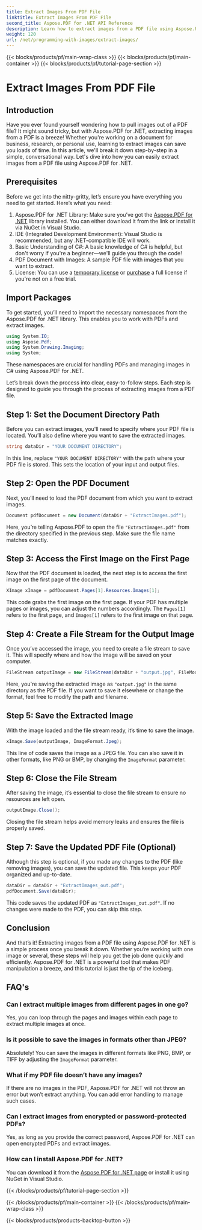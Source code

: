 ```yaml
---
title: Extract Images From PDF File
linktitle: Extract Images From PDF File
second_title: Aspose.PDF for .NET API Reference
description: Learn how to extract images from a PDF file using Aspose.PDF for .NET with this step-by-step guide. Get started with easy-to-follow instructions.
weight: 120
url: /net/programming-with-images/extract-images/
---
```


{{< blocks/products/pf/main-wrap-class >}}
{{< blocks/products/pf/main-container >}}
{{< blocks/products/pf/tutorial-page-section >}}

# Extract Images From PDF File

## Introduction

Have you ever found yourself wondering how to pull images out of a PDF file? It might sound tricky, but with Aspose.PDF for .NET, extracting images from a PDF is a breeze! Whether you're working on a document for business, research, or personal use, learning to extract images can save you loads of time. In this article, we'll break it down step-by-step in a simple, conversational way. Let's dive into how you can easily extract images from a PDF file using Aspose.PDF for .NET.

## Prerequisites

Before we get into the nitty-gritty, let’s ensure you have everything you need to get started. Here’s what you need:

1. Aspose.PDF for .NET Library: Make sure you’ve got the [Aspose.PDF for .NET](https://releases.aspose.com/pdf/net/) library installed. You can either download it from the link or install it via NuGet in Visual Studio.
2. IDE (Integrated Development Environment): Visual Studio is recommended, but any .NET-compatible IDE will work.
3. Basic Understanding of C#: A basic knowledge of C# is helpful, but don't worry if you're a beginner—we'll guide you through the code!
4. PDF Document with Images: A sample PDF file with images that you want to extract.
5. License: You can use a [temporary license](https://purchase.aspose.com/temporary-license/) or [purchase](https://purchase.aspose.com/buy) a full license if you're not on a free trial.

## Import Packages

To get started, you’ll need to import the necessary namespaces from the Aspose.PDF for .NET library. This enables you to work with PDFs and extract images.

```csharp
using System.IO;
using Aspose.Pdf;
using System.Drawing.Imaging;
using System;
```

These namespaces are crucial for handling PDFs and managing images in C# using Aspose.PDF for .NET.

Let’s break down the process into clear, easy-to-follow steps. Each step is designed to guide you through the process of extracting images from a PDF file.

## Step 1: Set the Document Directory Path

Before you can extract images, you'll need to specify where your PDF file is located. You’ll also define where you want to save the extracted images.

```csharp
string dataDir = "YOUR DOCUMENT DIRECTORY";
```

In this line, replace `"YOUR DOCUMENT DIRECTORY"` with the path where your PDF file is stored. This sets the location of your input and output files.

## Step 2: Open the PDF Document

Next, you’ll need to load the PDF document from which you want to extract images.

```csharp
Document pdfDocument = new Document(dataDir + "ExtractImages.pdf");
```

Here, you’re telling Aspose.PDF to open the file `"ExtractImages.pdf"` from the directory specified in the previous step. Make sure the file name matches exactly.

## Step 3: Access the First Image on the First Page

Now that the PDF document is loaded, the next step is to access the first image on the first page of the document.

```csharp
XImage xImage = pdfDocument.Pages[1].Resources.Images[1];
```

This code grabs the first image on the first page. If your PDF has multiple pages or images, you can adjust the numbers accordingly. The `Pages[1]` refers to the first page, and `Images[1]` refers to the first image on that page.

## Step 4: Create a File Stream for the Output Image

Once you’ve accessed the image, you need to create a file stream to save it. This will specify where and how the image will be saved on your computer.

```csharp
FileStream outputImage = new FileStream(dataDir + "output.jpg", FileMode.Create);
```

Here, you're saving the extracted image as `"output.jpg"` in the same directory as the PDF file. If you want to save it elsewhere or change the format, feel free to modify the path and filename.

## Step 5: Save the Extracted Image

With the image loaded and the file stream ready, it’s time to save the image.

```csharp
xImage.Save(outputImage, ImageFormat.Jpeg);
```

This line of code saves the image as a JPEG file. You can also save it in other formats, like PNG or BMP, by changing the `ImageFormat` parameter.

## Step 6: Close the File Stream

After saving the image, it’s essential to close the file stream to ensure no resources are left open.

```csharp
outputImage.Close();
```

Closing the file stream helps avoid memory leaks and ensures the file is properly saved.

## Step 7: Save the Updated PDF File (Optional)

Although this step is optional, if you made any changes to the PDF (like removing images), you can save the updated file. This keeps your PDF organized and up-to-date.

```csharp
dataDir = dataDir + "ExtractImages_out.pdf";
pdfDocument.Save(dataDir);
```

This code saves the updated PDF as `"ExtractImages_out.pdf"`. If no changes were made to the PDF, you can skip this step.

## Conclusion

And that’s it! Extracting images from a PDF file using Aspose.PDF for .NET is a simple process once you break it down. Whether you’re working with one image or several, these steps will help you get the job done quickly and efficiently. Aspose.PDF for .NET is a powerful tool that makes PDF manipulation a breeze, and this tutorial is just the tip of the iceberg. 

## FAQ's

### Can I extract multiple images from different pages in one go?
Yes, you can loop through the pages and images within each page to extract multiple images at once.

### Is it possible to save the images in formats other than JPEG?
Absolutely! You can save the images in different formats like PNG, BMP, or TIFF by adjusting the `ImageFormat` parameter.

### What if my PDF file doesn’t have any images?
If there are no images in the PDF, Aspose.PDF for .NET will not throw an error but won’t extract anything. You can add error handling to manage such cases.

### Can I extract images from encrypted or password-protected PDFs?
Yes, as long as you provide the correct password, Aspose.PDF for .NET can open encrypted PDFs and extract images.

### How can I install Aspose.PDF for .NET?
You can download it from the [Aspose.PDF for .NET page](https://releases.aspose.com/pdf/net/) or install it using NuGet in Visual Studio.

{{< /blocks/products/pf/tutorial-page-section >}}

{{< /blocks/products/pf/main-container >}}
{{< /blocks/products/pf/main-wrap-class >}}

{{< blocks/products/products-backtop-button >}}
